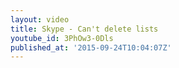 ```yaml
---
layout: video
title: Skype - Can't delete lists
youtube_id: 3PhOw3-0Dls
published_at: '2015-09-24T10:04:07Z'
---
```


